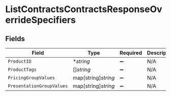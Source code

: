 # ListContractsContractsResponseOverrideSpecifiers


## Fields

| Field                     | Type                      | Required                  | Description               |
| ------------------------- | ------------------------- | ------------------------- | ------------------------- |
| `ProductID`               | **string*                 | :heavy_minus_sign:        | N/A                       |
| `ProductTags`             | []*string*                | :heavy_minus_sign:        | N/A                       |
| `PricingGroupValues`      | map[string]*string*       | :heavy_minus_sign:        | N/A                       |
| `PresentationGroupValues` | map[string]*string*       | :heavy_minus_sign:        | N/A                       |